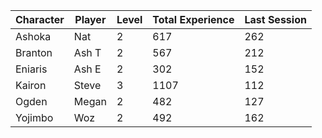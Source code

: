 | Character | Player | Level | Total Experience | Last Session |
|-----------|--------|-------|------------|------------|
| Ashoka | Nat | 2 | 617 | 262 |
| Branton | Ash T | 2 | 567 | 212 |
| Eniaris | Ash E | 2 | 302 | 152 |
| Kairon | Steve | 3 | 1107 | 112 |
| Ogden | Megan | 2 | 482 | 127 |
| Yojimbo | Woz | 2 | 492 | 162 |
